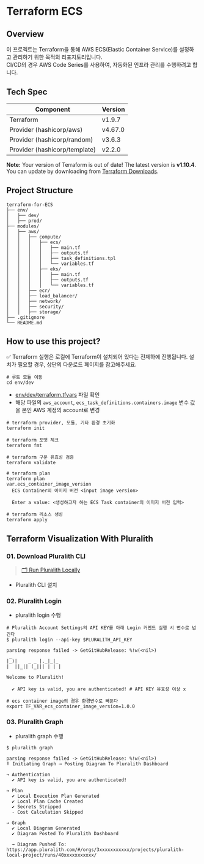 # Terraform ECS

## Overview

이 프로젝트는 Terraform을 통해 AWS ECS(Elastic Container Service)를 설정하고 관리하기 위한 목적의 리포지토리입니다.  
CI/CD의 경우 AWS Code Series를 사용하여, 자동화된 인프라 관리를 수행하려고 합니다.

## Tech Spec

| Component                     | Version |
| ----------------------------- | ------- |
| Terraform                     | v1.9.7  |
| Provider (hashicorp/aws)      | v4.67.0 |
| Provider (hashicorp/random)   | v3.6.3  |
| Provider (hashicorp/template) | v2.2.0  |

**Note:** Your version of Terraform is out of date! The latest version is **v1.10.4**.  
You can update by downloading from [Terraform Downloads](https://www.terraform.io/downloads.html).

## Project Structure

```shell
terraform-for-ECS
├── env/
│   ├── dev/
│   ├── prod/
├── modules/
│   ├── aws/
│   │   ├── compute/
│   │   │   ├── ecs/
│   │   │   │   ├── main.tf
│   │   │   │   ├── outputs.tf
│   │   │   │   ├── task_definitions.tpl
│   │   │   │   └── variables.tf
│   │   │   ├── eks/
│   │   │   │   ├── main.tf
│   │   │   │   ├── outputs.tf
│   │   │   │   └── variables.tf
│   │   ├── ecr/
│   │   ├── load_balancer/
│   │   ├── network/
│   │   ├── security/
│   │   ├── storage/
├── .gitignore
└── README.md
```

## How to use this project?

✅ Terraform 실행은 로컬에 Terraform이 설치되어 있다는 전제하에 진행됩니다.
설치가 필요할 경우, 상단의 다운로드 페이지를 참고해주세요.

```shell
# 루트 모듈 이동
cd env/dev
```

- [env/dev/terraform.tfvars](./env/dev/terraform.tfvars) 파일 확인
- 해당 파일의 `aws_account`, `ecs_task_definitions.containers.image` 변수 값을 본인 AWS 계정의 account로 변경

```shell
# terraform provider, 모듈, 기타 환경 초기화
terraform init
```

```shell
# terraform 포맷 체크
terraform fmt

# terraform 구문 유효성 검증
terraform validate
```

```shell
# terraform plan
terraform plan   
var.ecs_container_image_version
  ECS Container의 이미지 버전 <input image version>

  Enter a value: <생성하고자 하는 ECS Task container의 이미지 버전 입력>
```

```shell
# terraform 리소스 생성
terraform apply
```

## Terraform Visualization With Pluralith

### 01. Download Pluralith CLI

> [🗂️ Run Pluralith Locally](https://docs.pluralith.com/docs/get-started/run-locally)

- Pluralith CLI 설치

### 02. Pluralith Login

- pluralith login 수행

```shell
# Pluralith Account Settings의 API KEY를 아래 Login 커멘드 실행 시 변수로 넘긴다
$ pluralith login --api-key $PLURALITH_API_KEY

parsing response failed -> GetGitHubRelease: %!w(<nil>)
 _
|_)|    _ _ |._|_|_ 
|  ||_|| (_||| | | |

Welcome to Pluralith!

  ✔ API key is valid, you are authenticated! # API KEY 유효성 이상 x
```

```shell
# ecs container image의 경우 환경변수로 빼둔다
export TF_VAR_ecs_container_image_version=1.0.0
```

### 03. Pluralith Graph

- pluralith graph 수행

```shell
$ pluralith graph

parsing response failed -> GetGitHubRelease: %!w(<nil>)
⠿ Initiating Graph ⇢ Posting Diagram To Pluralith Dashboard

→ Authentication
  ✔ API key is valid, you are authenticated!

→ Plan
  ✔ Local Execution Plan Generated  
  ✔ Local Plan Cache Created  
  ✔ Secrets Stripped  
  - Cost Calculation Skipped

→ Graph
  ✔ Local Diagram Generated  
  ✔ Diagram Posted To Pluralith Dashboard

  → Diagram Pushed To: https://app.pluralith.com/#/orgs/3xxxxxxxxxxx/projects/pluralith-local-project/runs/40xxxxxxxxxxx/
```